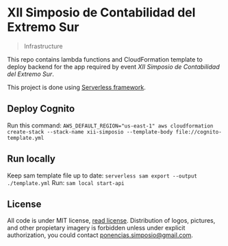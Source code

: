 # XII Simposio de Contabilidad del Extremo Sur
> Infrastructure

This repo contains lambda functions and CloudFormation template to deploy backend for the app required by event *XII Simposio de Contabilidad del Extremo Sur*.

This project is done using [Serverless framework](https://serverless.com/).

## Deploy Cognito

Run this command: `AWS_DEFAULT_REGION="us-east-1" aws cloudformation create-stack --stack-name xii-simposio --template-body file://cognito-template.yml`

## Run locally

Keep sam template file up to date: `serverless sam export --output ./template.yml`
Run: `sam local start-api`

## License

All code is under MIT license, [read license](LICENSE). Distribution of logos, pictures, and other propietary imagery is forbidden unless under explicit authorization, you could contact [ponencias.simposio@gmail.com](mailto:ponencias.simposio@gmail.com).
